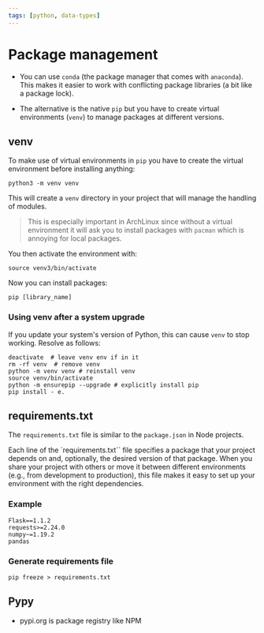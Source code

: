 ```yaml
---
tags: [python, data-types]
---
```


# Package management

- You can use `conda` (the package manager that comes with `anaconda`). This
  makes it easier to work with conflicting package libraries (a bit like a
  package lock).

- The alternative is the native `pip` but you have to create virtual
  environments (`venv`) to manage packages at different versions.

## venv

To make use of virtual environments in `pip` you have to create the virtual
environment before installing anything:

```
python3 -m venv venv
```

This will create a `venv` directory in your project that will manage the
handling of modules.

> This is especially important in ArchLinux since without a virtual environment
> it will ask you to install packages with `pacman` which is annoying for local
> packages.

You then activate the environment with:

```
source venv3/bin/activate
```

Now you can install packages:

```
pip [library_name]
```

### Using venv after a system upgrade

If you update your system's version of Python, this can cause `venv` to stop
working. Resolve as follows:

```
deactivate  # leave venv env if in it
rm -rf venv  # remove venv
python -m venv venv # reinstall venv
source venv/bin/activate
python -m ensurepip --upgrade # explicitly install pip
pip install - e.
```

## requirements.txt

The `requirements.txt` file is similar to the `package.json` in Node projects.

Each line of the `requirements.txt`` file specifies a package that your project
depends on and, optionally, the desired version of that package. When you share
your project with others or move it between different environments (e.g., from
development to production), this file makes it easy to set up your environment
with the right dependencies.

### Example

```
Flask==1.1.2
requests>=2.24.0
numpy~=1.19.2
pandas
```

### Generate requirements file

```
pip freeze > requirements.txt

```

## Pypy

- pypi.org is package registry like NPM
